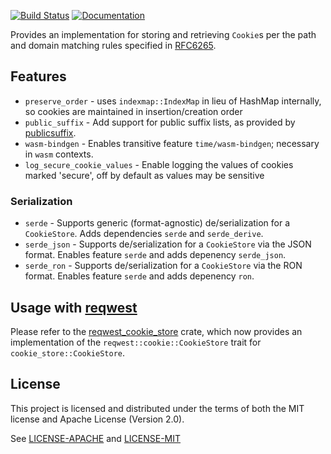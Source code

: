 [![Build Status](https://github.com/pfernie/cookie_store/actions/workflows/ci.yml/badge.svg)](https://github.com/pfernie/cookie_store/actions/workflows/ci.yml)
[![Documentation](https://docs.rs/cookie_store/badge.svg)](https://docs.rs/cookie_store)

Provides an implementation for storing and retrieving `Cookie`s per the path and domain matching 
rules specified in [RFC6265](https://datatracker.ietf.org/doc/html/rfc6265).

## Features

* `preserve_order` - uses `indexmap::IndexMap` in lieu of HashMap internally, so cookies are maintained in insertion/creation order
* `public_suffix` - Add support for public suffix lists, as provided by [publicsuffix](https://crates.io/crates/publicsuffix).
* `wasm-bindgen` - Enables transitive feature `time/wasm-bindgen`; necessary in `wasm` contexts.
* `log_secure_cookie_values` - Enable logging the values of cookies marked 'secure', off by default as values may be sensitive

### Serialization
* `serde` - Supports generic (format-agnostic) de/serialization for a `CookieStore`. Adds dependencies `serde` and `serde_derive`.
* `serde_json` - Supports de/serialization for a `CookieStore` via the JSON format. Enables feature `serde` and adds depenency `serde_json`.
* `serde_ron` - Supports de/serialization for a `CookieStore` via the RON format. Enables feature `serde` and adds depenency `ron`.

## Usage with [reqwest](https://crates.io/crates/reqwest)

Please refer to the [reqwest_cookie_store](https://crates.io/crates/reqwest_cookie_store) crate, which now provides an implementation of the `reqwest::cookie::CookieStore` trait for `cookie_store::CookieStore`.

## License
This project is licensed and distributed under the terms of both the MIT license and Apache License (Version 2.0).

See [LICENSE-APACHE](LICENSE-APACHE) and [LICENSE-MIT](LICENSE-MIT)
